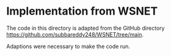 # Implementation from WSNET

The code in this directory is adapted from the GitHub directory https://github.com/subbareddy248/WSNET/tree/main.

Adaptions were necessary to make the code run.